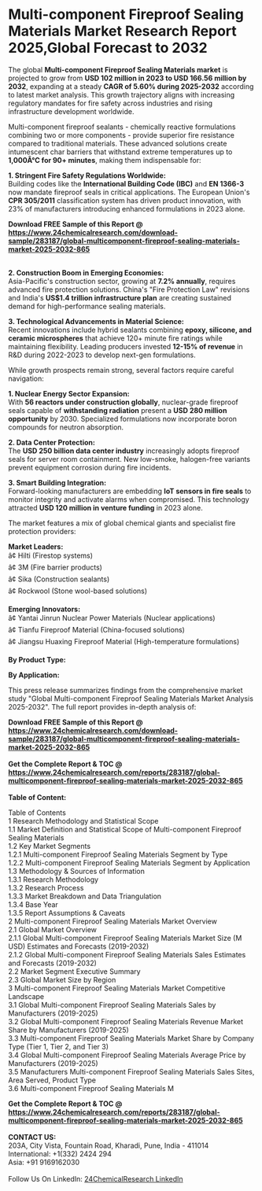 <h1>Multi-component Fireproof Sealing Materials Market Research Report 2025,Global Forecast to 2032</h1><p>The global <strong>Multi-component Fireproof Sealing Materials market</strong> is projected to grow from <strong>USD 102 million in 2023 to USD 166.56 million by 2032</strong>, expanding at a steady <strong>CAGR of 5.60% during 2025-2032</strong> according to latest market analysis. This growth trajectory aligns with increasing regulatory mandates for fire safety across industries and rising infrastructure development worldwide.</p><p>Multi-component fireproof sealants - chemically reactive formulations combining two or more components - provide superior fire resistance compared to traditional materials. These advanced solutions create intumescent char barriers that withstand extreme temperatures up to <strong>1,000Â°C for 90+ minutes</strong>, making them indispensable for:</p><p><strong>1. Stringent Fire Safety Regulations Worldwide:</strong><br>
Building codes like the <strong>International Building Code (IBC)</strong> and <strong>EN 1366-3</strong> now mandate fireproof seals in critical applications. The European Union's <strong>CPR 305/2011</strong> classification system has driven product innovation, with 23% of manufacturers introducing enhanced formulations in 2023 alone.</p><div><b>Download FREE Sample of this Report @ 
            <a href="https://www.24chemicalresearch.com/download-sample/283187/global-multicomponent-fireproof-sealing-materials-market-2025-2032-865">
            https://www.24chemicalresearch.com/download-sample/283187/global-multicomponent-fireproof-sealing-materials-market-2025-2032-865</a></b></div><br><p><strong>2. Construction Boom in Emerging Economies:</strong><br>
Asia-Pacific's construction sector, growing at <strong>7.2% annually</strong>, requires advanced fire protection solutions. China's "Fire Protection Law" revisions and India's <strong>US$1.4 trillion infrastructure plan</strong> are creating sustained demand for high-performance sealing materials.</p><p><strong>3. Technological Advancements in Material Science:</strong><br>
Recent innovations include hybrid sealants combining <strong>epoxy, silicone, and ceramic microspheres</strong> that achieve 120+ minute fire ratings while maintaining flexibility. Leading producers invested <strong>12-15% of revenue</strong> in R&amp;D during 2022-2023 to develop next-gen formulations.</p><p>While growth prospects remain strong, several factors require careful navigation:</p><p><strong>1. Nuclear Energy Sector Expansion:</strong><br>
With <strong>56 reactors under construction globally</strong>, nuclear-grade fireproof seals capable of <strong>withstanding radiation</strong> present a <strong>USD 280 million opportunity</strong> by 2030. Specialized formulations now incorporate boron compounds for neutron absorption.</p><p><strong>2. Data Center Protection:</strong><br>
The <strong>USD 250 billion data center industry</strong> increasingly adopts fireproof seals for server room containment. New low-smoke, halogen-free variants prevent equipment corrosion during fire incidents.</p><p><strong>3. Smart Building Integration:</strong><br>
Forward-looking manufacturers are embedding <strong>IoT sensors in fire seals</strong> to monitor integrity and activate alarms when compromised. This technology attracted <strong>USD 120 million in venture funding</strong> in 2023 alone.</p><p>The market features a mix of global chemical giants and specialist fire protection providers:</p><p><strong>Market Leaders:</strong><br>
â¢ Hilti (Firestop systems)<br>
â¢ 3M (Fire barrier products)<br>
â¢ Sika (Construction sealants)<br>
â¢ Rockwool (Stone wool-based solutions)</p><p><strong>Emerging Innovators:</strong><br>
â¢ Yantai Jinrun Nuclear Power Materials (Nuclear applications)<br>
â¢ Tianfu Fireproof Material (China-focused solutions)<br>
â¢ Jiangsu Huaxing Fireproof Material (High-temperature formulations)</p><p><strong>By Product Type:</strong></p><p><strong>By Application:</strong></p><p>This press release summarizes findings from the comprehensive market study "Global Multi-component Fireproof Sealing Materials Market Analysis 2025-2032". The full report provides in-depth analysis of:</p><div><b>Download FREE Sample of this Report @ 
            <a href="https://www.24chemicalresearch.com/download-sample/283187/global-multicomponent-fireproof-sealing-materials-market-2025-2032-865">
            https://www.24chemicalresearch.com/download-sample/283187/global-multicomponent-fireproof-sealing-materials-market-2025-2032-865</a></b></div><br><div><b>Get the Complete Report & TOC @ 
            <a href="https://www.24chemicalresearch.com/reports/283187/global-multicomponent-fireproof-sealing-materials-market-2025-2032-865">
            https://www.24chemicalresearch.com/reports/283187/global-multicomponent-fireproof-sealing-materials-market-2025-2032-865</a></b></div><br>
            <b>Table of Content:</b><p>Table of Contents<br />
1 Research Methodology and Statistical Scope<br />
1.1 Market Definition and Statistical Scope of Multi-component Fireproof Sealing Materials<br />
1.2 Key Market Segments<br />
1.2.1 Multi-component Fireproof Sealing Materials Segment by Type<br />
1.2.2 Multi-component Fireproof Sealing Materials Segment by Application<br />
1.3 Methodology & Sources of Information<br />
1.3.1 Research Methodology<br />
1.3.2 Research Process<br />
1.3.3 Market Breakdown and Data Triangulation<br />
1.3.4 Base Year<br />
1.3.5 Report Assumptions & Caveats<br />
2 Multi-component Fireproof Sealing Materials Market Overview<br />
2.1 Global Market Overview<br />
2.1.1 Global Multi-component Fireproof Sealing Materials Market Size (M USD) Estimates and Forecasts (2019-2032)<br />
2.1.2 Global Multi-component Fireproof Sealing Materials Sales Estimates and Forecasts (2019-2032)<br />
2.2 Market Segment Executive Summary<br />
2.3 Global Market Size by Region<br />
3 Multi-component Fireproof Sealing Materials Market Competitive Landscape<br />
3.1 Global Multi-component Fireproof Sealing Materials Sales by Manufacturers (2019-2025)<br />
3.2 Global Multi-component Fireproof Sealing Materials Revenue Market Share by Manufacturers (2019-2025)<br />
3.3 Multi-component Fireproof Sealing Materials Market Share by Company Type (Tier 1, Tier 2, and Tier 3)<br />
3.4 Global Multi-component Fireproof Sealing Materials Average Price by Manufacturers (2019-2025)<br />
3.5 Manufacturers Multi-component Fireproof Sealing Materials Sales Sites, Area Served, Product Type<br />
3.6 Multi-component Fireproof Sealing Materials M</p><div><b>Get the Complete Report & TOC @ 
            <a href="https://www.24chemicalresearch.com/reports/283187/global-multicomponent-fireproof-sealing-materials-market-2025-2032-865">
            https://www.24chemicalresearch.com/reports/283187/global-multicomponent-fireproof-sealing-materials-market-2025-2032-865</a></b></div><br><b>CONTACT US:</b><br>
            203A, City Vista, Fountain Road, Kharadi, Pune, India - 411014<br>
            International: +1(332) 2424 294<br>
            Asia: +91 9169162030 <br><br>
            Follow Us On LinkedIn: <a href="https://www.linkedin.com/company/24chemicalresearch/">24ChemicalResearch LinkedIn</a>